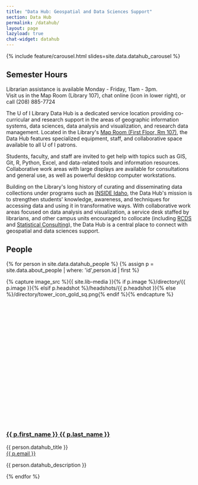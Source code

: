```yaml
---
title: "Data Hub: Geospatial and Data Sciences Support"
section: Data Hub
permalink: /datahub/
layout: page
lazyload: true
chat-widget: datahub
---
```


{% include feature/carousel.html slides=site.data.datahub_carousel %}

<div class="alert alert-info mt-3 mb-3" role="alert">
<h2 class="alert-heading h5"><span class="fas fa-clock"></span> Semester Hours</h2>
<p>Librarian assistance is available Monday - Friday, 11am - 3pm.<br>
Visit us in the Map Room (Library 107), chat online (icon in lower right), or call (208) 885-7724</p>
</div>

The U of I Library Data Hub is a dedicated service location providing co-curricular and research support in the areas of geographic information systems, data sciences, data analysis and visualization, and research data management.
Located in the Library's [Map Room (First Floor, Rm 107)](/about/maps.html#lg=1&slide=0), the Data Hub features specialized equipment, staff, and collaborative space available to all U of I patrons.

Students, faculty, and staff are invited to get help with topics such as GIS, Git, R, Python, Excel, and data-related tools and information resources.
Collaborative work areas with large displays are available for consultations and general use, as well as powerful desktop computer workstations.

Building on the Library's long history of curating and disseminating data collections under programs such as [INSIDE Idaho](https://insideidaho.org/), the Data Hub's mission is to strengthen students' knowledge, awareness, and techniques for accessing data and using it in transformative ways. 
With collaborative work areas focused on data analysis and visualization, a service desk staffed by librarians, and other campus units encouraged to collocate (including [RCDS](https://www.iids.uidaho.edu/rcds.php) and [Statistical Consulting](https://www.uidaho.edu/sci/mathstat/centers/scc)), the Data Hub is a central place to connect with geospatial and data sciences support.

## People

{% for person in site.data.datahub_people %}
{% assign p = site.data.about_people | where: 'id',person.id | first %}
<div class="border rounded mt-3">
    <div class="row no-gutters">
        <div class="col-md-3 p-3">
            {% capture image_src %}{{ site.lib-media }}{% if p.image %}/directory/{{ p.image }}{% elsif p.headshot %}/headshots/{{ p.headshot }}{% else %}/directory/tower_icon_gold_sq.png{% endif %}{% endcapture %}
            <img src="data:image/svg+xml,%3Csvg xmlns='http://www.w3.org/2000/svg' viewBox='0 0 3 2'%3E%3C/svg%3E" data-src="{{ image_src }}" class="lazyload img-fluid rounded" alt="portrait of {{ p.last_name }}">
        </div>
        <div class="col-md-9 p-3">
            <h3><a href="{{ '/about/people/' | relative_url }}{{ p.id }}.html" title="View the profile for {{ p.last_name }}">{{ p.first_name }} {{ p.last_name }}</a></h3>
            <p class="h5">{{ person.datahub_title }} <br><a href="mailto:{{ p.email }}">{{ p.email }}</a></p>
            <p>{{ person.datahub_description }}</p>
        </div>
    </div>
</div>
{% endfor %}
